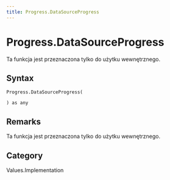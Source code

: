 ```yaml
---
title: Progress.DataSourceProgress
---
```


# Progress.DataSourceProgress


Ta funkcja jest przeznaczona tylko do użytku wewnętrznego.


## Syntax

```powerquery
Progress.DataSourceProgress(

) as any
```


## Remarks

Ta funkcja jest przeznaczona tylko do użytku wewnętrznego.



## Category
Values.Implementation
